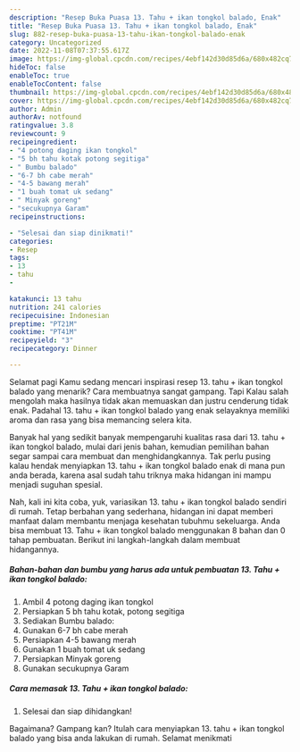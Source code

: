 ```yaml
---
description: "Resep Buka Puasa 13. Tahu + ikan tongkol balado, Enak"
title: "Resep Buka Puasa 13. Tahu + ikan tongkol balado, Enak"
slug: 882-resep-buka-puasa-13-tahu-ikan-tongkol-balado-enak
category: Uncategorized
date: 2022-11-08T07:37:55.617Z
image: https://img-global.cpcdn.com/recipes/4ebf142d30d85d6a/680x482cq70/13-tahu-ikan-tongkol-balado-foto-resep-utama.jpg
hideToc: false
enableToc: true
enableTocContent: false
thumbnail: https://img-global.cpcdn.com/recipes/4ebf142d30d85d6a/680x482cq70/13-tahu-ikan-tongkol-balado-foto-resep-utama.jpg
cover: https://img-global.cpcdn.com/recipes/4ebf142d30d85d6a/680x482cq70/13-tahu-ikan-tongkol-balado-foto-resep-utama.jpg
author: Admin
authorAv: notfound
ratingvalue: 3.8
reviewcount: 9
recipeingredient:
- "4 potong daging ikan tongkol"
- "5 bh tahu kotak potong segitiga"
- " Bumbu balado"
- "6-7 bh cabe merah"
- "4-5 bawang merah"
- "1 buah tomat uk sedang"
- " Minyak goreng"
- "secukupnya Garam"
recipeinstructions:

- "Selesai dan siap dinikmati!"
categories:
- Resep
tags:
- 13
- tahu
- 

katakunci: 13 tahu  
nutrition: 241 calories
recipecuisine: Indonesian
preptime: "PT21M"
cooktime: "PT41M"
recipeyield: "3"
recipecategory: Dinner

---
```



Selamat pagi Kamu sedang mencari inspirasi resep 13. tahu + ikan tongkol balado yang menarik? Cara membuatnya sangat gampang. Tapi Kalau salah mengolah maka hasilnya tidak akan memuaskan dan justru cenderung tidak enak. Padahal 13. tahu + ikan tongkol balado yang enak selayaknya memiliki aroma dan rasa yang bisa memancing selera kita.




Banyak hal yang sedikit banyak mempengaruhi kualitas rasa dari 13. tahu + ikan tongkol balado, mulai dari jenis bahan, kemudian pemilihan bahan segar sampai cara membuat dan menghidangkannya. Tak perlu pusing kalau hendak menyiapkan 13. tahu + ikan tongkol balado enak di mana pun anda berada, karena asal sudah tahu triknya maka hidangan ini mampu menjadi suguhan spesial.


Nah, kali ini kita coba, yuk, variasikan 13. tahu + ikan tongkol balado sendiri di rumah. Tetap berbahan yang sederhana, hidangan ini dapat memberi manfaat dalam membantu menjaga kesehatan tubuhmu sekeluarga. Anda bisa membuat 13. Tahu + ikan tongkol balado menggunakan 8 bahan dan 0 tahap pembuatan. Berikut ini langkah-langkah dalam membuat hidangannya.

<!--inarticleads1-->

##### Bahan-bahan dan bumbu yang harus ada untuk pembuatan 13. Tahu + ikan tongkol balado:

1. Ambil 4 potong daging ikan tongkol
1. Persiapkan 5 bh tahu kotak, potong segitiga
1. Sediakan  Bumbu balado:
1. Gunakan 6-7 bh cabe merah
1. Persiapkan 4-5 bawang merah
1. Gunakan 1 buah tomat uk sedang
1. Persiapkan  Minyak goreng
1. Gunakan secukupnya Garam




<!--inarticleads2-->

##### Cara memasak 13. Tahu + ikan tongkol balado:


1. Selesai dan siap dihidangkan!



Bagaimana? Gampang kan? Itulah cara menyiapkan 13. tahu + ikan tongkol balado yang bisa anda lakukan di rumah. Selamat menikmati
